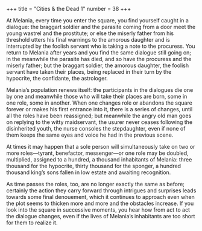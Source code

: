 +++
title = "Cities & the Dead 1"
number = 38
+++

At Melania, every time you enter the square, you find yourself caught in a dialogue: the braggart soldier and the parasite coming from a door meet the young wastrel and the prostitute; or else the miserly father from his threshold utters his final warnings to the amorous daughter and is interrupted by the foolish servant who is taking a note to the procuress. You return to Melania after years and you find the same dialogue still going on; in the meanwhile the parasite has died, and so have the procuress and the miserly father; but the braggart soldier, the amorous daughter, the foolish servant have taken their places, being replaced in their turn by the hypocrite, the confidante, the astrologer.

Melania’s population renews itself: the participants in the dialogues die one by one and meanwhile those who will take their places are born, some in one role, some in another. When one changes role or abandons the square forever or makes his first entrance into it, there is a series of changes, until all the roles have been reassigned; but meanwhile the angry old man goes on replying to the witty maidservant, the usurer never ceases following the disinherited youth, the nurse consoles the stepdaughter, even if none of them keeps the same eyes and voice he had in the previous scene.

At times it may happen that a sole person will simultaneously take on two or more roles—tyrant, benefactor, messenger—or one role may be doubled, multiplied, assigned to a hundred, a thousand inhabitants of Melania: three thousand for the hypocrite, thirty thousand for the sponger, a hundred thousand king’s sons fallen in low estate and awaiting recognition.

As time passes the roles, too, are no longer exactly the same as before; certainly the action they carry forward through intrigues and surprises leads towards some final denouement, which it continues to approach even when the plot seems to thicken more and more and the obstacles increase. If you look into the square in successive moments, you hear how from act to act the dialogue changes, even if the lives of Melania’s inhabitants are too short for them to realize it.